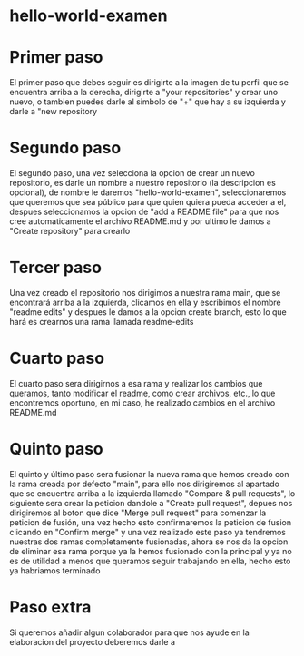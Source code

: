 # hello-world-examen

# Primer paso
<p>El primer paso que debes seguir es dirigirte a la imagen de tu perfil que se encuentra arriba a la derecha, dirigirte a "your repositories" y crear uno nuevo, o tambien puedes darle al simbolo de "+" que hay a su izquierda y darle a "new repository</p>




# Segundo paso
<p>El segundo paso, una vez selecciona la opcion de crear un nuevo repositorio, es darle un nombre a nuestro repositorio (la descripcion es opcional), de nombre le daremos "hello-world-examen", seleccionaremos que queremos que sea público para que quien quiera pueda acceder a el, despues seleccionamos la opcion de "add a README file" para que nos cree automaticamente el archivo README.md y por ultimo le damos a "Create repository" para crearlo</p>




# Tercer paso
<p>Una vez creado el repositorio nos dirigimos a nuestra rama main, que se encontrará arriba a la izquierda, clicamos en ella y escribimos el nombre "readme edits" y despues le damos a la opcion create branch, esto lo que hará es crearnos una rama llamada readme-edits</p>




# Cuarto paso
<p>El cuarto paso sera dirigirnos a esa rama y realizar los cambios que queramos, tanto modificar el readme, como crear archivos, etc., lo que encontremos oportuno, en mi caso, he realizado cambios en el archivo README.md</p>



# Quinto paso
<p>El quinto y último paso sera fusionar la nueva rama que hemos creado con la rama creada por defecto "main", para ello nos dirigiremos al apartado que se encuentra arriba a la izquierda llamado "Compare & pull requests", lo siguiente sera crear la peticion dandole a "Create pull request", depues nos dirigiremos al boton que dice "Merge pull request" para comenzar la peticion de fusión, una vez hecho esto confirmaremos la peticion de fusion clicando en "Confirm merge" y una vez realizado este paso ya tendremos nuestras dos ramas completamente fusionadas, ahora se nos da la opcion de eliminar esa rama porque ya la hemos fusionado con la principal y ya no es de utilidad a menos que queramos seguir trabajando en ella, hecho esto ya habriamos terminado</p>



# Paso extra
<p>Si queremos añadir algun colaborador para que nos ayude en la elaboracion del proyecto deberemos darle a 

